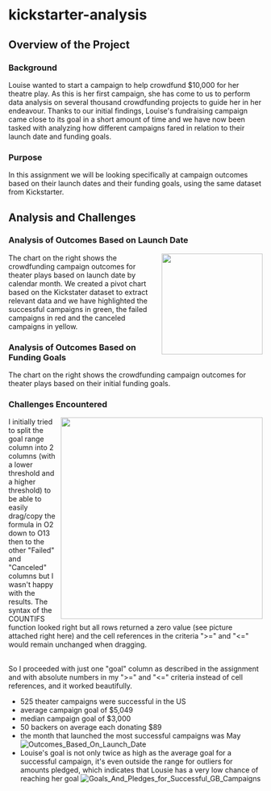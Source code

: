 # kickstarter-analysis

## Overview of the Project

### Background
Louise wanted to start a campaign to help crowdfund $10,000 for her theatre play. As this is her first campaign, she has come to us to perform data analysis on several thousand crowdfunding projects to guide her in her endeavour. Thanks to our initial findings, Louise's fundraising campaign came close to its goal in a short amount of time and we have now been tasked with analyzing how different campaigns fared in relation to their launch date and funding goals.

### Purpose
In this assignment we will be looking specifically at campaign outcomes based on their launch dates and their funding goals, using the same dataset from Kickstarter.

## Analysis and Challenges

### Analysis of Outcomes Based on Launch Date
<img align="right" src="https://github.com/jdutronc/kickstarter-analysis/blob/main/Resources/Theatre_Outcomes_Based_on_Launched_Date.png" width="200">
The chart on the right shows the crowdfunding campaign outcomes for theater plays based on launch date by calendar month. We created a pivot chart based on the Kickstater dataset to extract relevant data and we have highlighted the successful campaigns in green, the failed campaigns in red and the canceled campaigns in yellow.

### Analysis of Outcomes Based on Funding Goals

The chart on the right shows the crowdfunding campaign outcomes for theater plays based on their initial funding goals.

### Challenges Encountered
<img align="right" src="https://github.com/jdutronc/kickstarter-analysis/blob/main/Resources/2_Goal_Columns.png" width="400">
I initially tried to split the goal range column into 2 columns (with a lower threshold and a higher threshold) to be able to easily drag/copy the formula in O2 down to O13 then to the other "Failed" and "Canceled" columns but I wasn't happy with the results. The syntax of the COUNTIFS function looked right but all rows returned a zero value (see picture attached right here) and the cell references in the criteria ">=" and "<=" would remain unchanged when dragging.

<br/> So I proceeded with just one "goal" column as described in the assignment and with absolute numbers in my ">=" and "<=" criteria instead of cell references, and it worked beautifully.



- 525 theater campaigns were successful in the US
- average campaign goal of $5,049
- median campaign goal of $3,000
- 50 backers on average each donating $89
- the month that launched the most successful campaigns was May
![Outcomes_Based_On_Launch_Date](C:/Desktop/BootCamp/Module_1/Crowdfunding_Analysis/Outcomes_Based_On_Launch_Date.png)
- Louise's goal is not only twice as high as the average goal for a successful campaign, it's even outside the range for outliers for amounts pledged, which indicates that Lousie has a very low chance of reaching her goal
![Goals_And_Pledges_for_Successful_GB_Campaigns](C:/Desktop/BootCamp/Module_1/Crowdfunding_Analysis/Goals_And_Pledges_for_Successful_GB_Campaigns.png)
